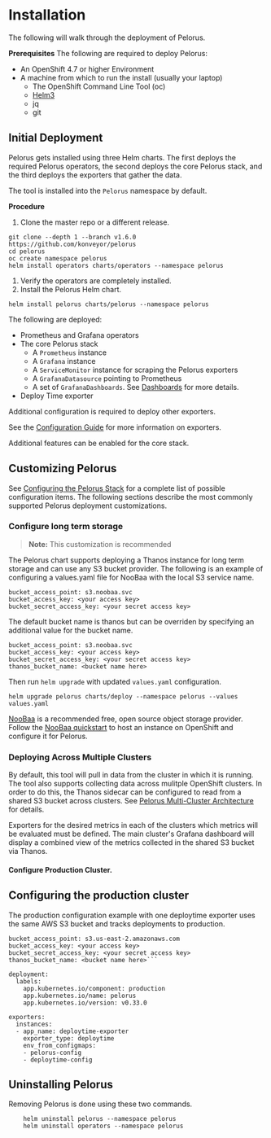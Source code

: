 
# Installation

The following will walk through the deployment of Pelorus.

**Prerequisites**
The following are required to deploy Pelorus:
* An OpenShift 4.7 or higher Environment
* A machine from which to run the install (usually your laptop)
  * The OpenShift Command Line Tool (oc)
  * [Helm3](https://github.com/helm/helm/releases)
  * jq
  * git

## Initial Deployment
Pelorus gets installed using three Helm charts. The first deploys the required Pelorus operators, the second deploys the core Pelorus stack, and the third deploys the exporters that gather the data.

The tool is installed into the `Pelorus` namespace by default.

**Procedure**
1. Clone the master repo or a different release.
```shell
git clone --depth 1 --branch v1.6.0 https://github.com/konveyor/pelorus
cd pelorus
oc create namespace pelorus
helm install operators charts/operators --namespace pelorus
```
1. Verify the operators are completely installed.
1. Install the Pelorus Helm chart.
```shell
helm install pelorus charts/pelorus --namespace pelorus
```
The following are deployed:

* Prometheus and Grafana operators
* The core Pelorus stack
    * A `Prometheus` instance
    * A `Grafana` instance
    * A `ServiceMonitor` instance for scraping the Pelorus exporters
    * A `GrafanaDatasource` pointing to Prometheus
    * A set of `GrafanaDashboards`. See [Dashboards](https://pelorus.readthedocs.io/en/latest/Dashboards/) for more details.
* Deploy Time exporter

Additional configuration is required to deploy other exporters.

See the [Configuration Guide](Configuration.md) for more information on exporters.

Additional features can be enabled for the core stack.

## Customizing Pelorus

See [Configuring the Pelorus Stack](Configuration.md) for a complete list of possible configuration items. The following sections describe the most commonly supported Pelorus deployment customizations.

### Configure long term storage

> **Note:** This customization is recommended

The Pelorus chart supports deploying a Thanos instance for long term storage and can use any S3 bucket provider. The following is an example of configuring a values.yaml file for NooBaa with the local S3 service name.
```
bucket_access_point: s3.noobaa.svc
bucket_access_key: <your access key>
bucket_secret_access_key: <your secret access key>
```

The default bucket name is thanos but can be overriden by specifying an additional value for the bucket name.

```
bucket_access_point: s3.noobaa.svc
bucket_access_key: <your access key>
bucket_secret_access_key: <your secret access key>
thanos_bucket_name: <bucket name here>
```

Then run `helm upgrade` with updated `values.yaml` configuration.

```
helm upgrade pelorus charts/deploy --namespace pelorus --values values.yaml
```
[NooBaa](https://www.noobaa.io/) is a recommended free, open source object storage provider. Follow the [NooBaa quickstart](Noobaa.md) to host an instance on OpenShift and configure it for Pelorus.

### Deploying Across Multiple Clusters

By default, this tool will pull in data from the cluster in which it is running. The tool also supports collecting data across mulitple OpenShift clusters. In order to do this, the Thanos sidecar can be configured to read from a shared S3 bucket across clusters. See [Pelorus Multi-Cluster Architecture](Architecture.md) for details.

Exporters for the desired metrics in each of the clusters which metrics will be evaluated must be defined. The main cluster's Grafana dashboard will display a combined view of the metrics collected in the shared S3 bucket via Thanos.

#### Configure Production Cluster.

## Configuring the production cluster
The production configuration example with one deploytime exporter uses the same AWS S3 bucket and tracks deployments to production.
```
bucket_access_point: s3.us-east-2.amazonaws.com
bucket_access_key: <your access key>
bucket_secret_access_key: <your secret access key>
thanos_bucket_name: <bucket name here>```

deployment:
  labels:
    app.kubernetes.io/component: production
    app.kubernetes.io/name: pelorus
    app.kubernetes.io/version: v0.33.0

exporters:
  instances:
  - app_name: deploytime-exporter
    exporter_type: deploytime
    env_from_configmaps:
    - pelorus-config
    - deploytime-config
```
## Uninstalling Pelorus
Removing Pelorus is done using these two commands.
```
    helm uninstall pelorus --namespace pelorus
    helm uninstall operators --namespace pelorus
```
